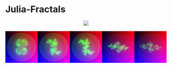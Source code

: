 # Julia-Fractals
<p align="center">
    <img src="./media/fractal.gif" width="800">
</p>
<p align="center">
    <img src="./media/fractal_array.png" width="800">
</p>

